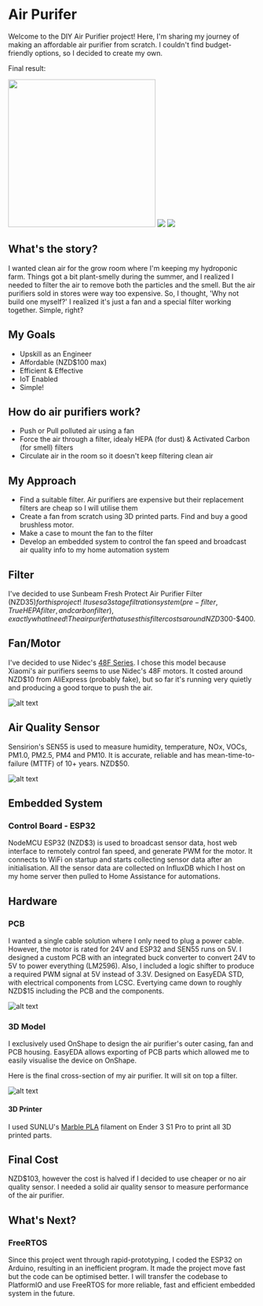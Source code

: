 # Air Purifer

Welcome to the DIY Air Purifier project! Here, I'm sharing my journey of making an affordable air purifier from scratch. I couldn't find budget-friendly options, so I decided to create my own.

Final result:


<img src="https://github.com/Takashi-Kamata/air_purifier/blob/main/airpurifier.png" width="300" />
<img src="https://github.com/Takashi-Kamata/air_purifier/blob/main/pmdata.png" />
<img src="https://github.com/Takashi-Kamata/air_purifier/blob/main/climatedata.png" />

## What's the story?
I wanted clean air for the grow room where I'm keeping my hydroponic farm. Things got a bit plant-smelly during the summer, and I realized I needed to filter the air to remove both the particles and the smell. But the air purifiers sold in stores were way too expensive. So, I thought, 'Why not build one myself?' I realized it's just a fan and a special filter working together. Simple, right?

## My Goals
* Upskill as an Engineer
* Affordable (NZD$100 max)
* Efficient & Effective
* IoT Enabled
* Simple!

## How do air purifiers work?
* Push or Pull polluted air using a fan 
* Force the air through a filter, idealy HEPA (for dust) & Activated Carbon (for smell) filters
* Circulate air in the room so it doesn't keep filtering clean air

## My Approach
* Find a suitable filter. Air purifiers are expensive but their replacement filters are cheap so I will utilise them
* Create a fan from scratch using 3D printed parts. Find and buy a good brushless motor.
* Make a case to mount the fan to the filter
* Develop an embedded system to control the fan speed and broadcast air quality info to my home automation system

## Filter
I've decided to use Sunbeam Fresh Protect Air Purifier Filter (NZD$35) for this project! \
It uses a 3 stage filtration system (pre-filter, True HEPA filter, and carbon filter), exactly what I need! The air purifer that uses this filter costs around NZD$300-$400.

## Fan/Motor
I've decided to use Nidec's [48F Series](https://www.nidec.com/en/product/search/category/B101/M102/S100/NCJ-48F-High-output-Type-A/).
I chose this model because Xiaomi's air purifiers seems to use Nidec's 48F motors. It costed around NZD$10 from AliExpress (probably fake), but so far it's running very quietly and producing a good torque to push the air.

![alt text](https://github.com/Takashi-Kamata/air_purifier/blob/main/motor.png)

## Air Quality Sensor
Sensirion's SEN55 is used to measure humidity, temperature, NOx, VOCs, PM1.0, PM2.5, PM4 and PM10. It is accurate, reliable and has mean-time-to-failure (MTTF) of 10+ years. NZD$50.

![alt text](https://github.com/Takashi-Kamata/air_purifier/blob/main/sen55.png)

## Embedded System
### Control Board - ESP32
NodeMCU ESP32 (NZD$3) is used to broadcast sensor data, host web interface to remotely control fan speed, and generate PWM for the motor. 
It connects to WiFi on startup and starts collecting sensor data after an initialisation. All the sensor data are collected on InfluxDB which I host on my home server then pulled to Home Assistance for automations.

## Hardware
### PCB
I wanted a single cable solution where I only need to plug a power cable. However, the motor is rated for 24V and ESP32 and SEN55 runs on 5V. 
I designed a custom PCB with an integrated buck converter to convert 24V to 5V to power everything (LM2596). Also, I included a logic shifter to produce a required PWM signal at 5V instead of 3.3V. Designed on EasyEDA STD, with electrical components from LCSC. Evertying came down to roughly NZD$15 including the PCB and the components.

![alt text](https://github.com/Takashi-Kamata/air_purifier/blob/main/pcb.png)

### 3D Model
I exclusively used OnShape to design the air purifier's outer casing, fan and PCB housing. EasyEDA allows exporting of PCB parts which allowed me to easily visualise the device on OnShape.

Here is the final cross-section of my air purifier. It will sit on top a filter.

![alt text](https://github.com/Takashi-Kamata/air_purifier/blob/main/crosssection.png)

#### 3D Printer
I used SUNLU's [Marble PLA](https://www.sunlu.com/products/pla-marble-1-75mm-filament-1kg-2-2lbs-fit-most-of-fdm-3d-printer?variant=33472258539606) filament on Ender 3 S1 Pro to print all 3D printed parts. 

## Final Cost
NZD$103, however the cost is halved if I decided to use cheaper or no air quality sensor. I needed a solid air quality sensor to measure performance of the air purifier.

## What's Next?
### FreeRTOS
Since this project went through rapid-prototyping, I coded the ESP32 on Arduino, resulting in an inefficient program. It made the project move fast but the code can be optimised better. I will transfer the codebase to PlatformIO and use FreeRTOS for more reliable, fast and efficient embedded system in the future.



